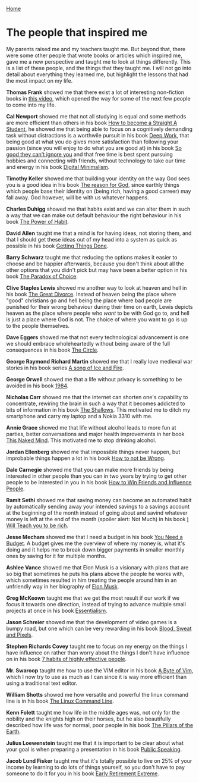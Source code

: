 <head>
  <link rel="stylesheet" type="text/css" href="../stylesheet.css">
</head>

[Home](../index.html)

# The people that inspired me

My parents raised me and my teachers taught me. But beyond that, there were some other people that wrote books or articles which inspired me, gave me a new perspective and taught me to look at things differently. This is a list of these people, and the things that they taught me. I will not go into detail about everything they learned me, but highlight the lessons that had the most impact on my life.

**Thomas Frank** showed me that there exist a lot of interesting non-fiction books in [this video](https://www.youtube.com/watch?v=SwY3A92s-xg), which opened the way for some of the next few people to come into my life.

**Cal Newport** showed me that not all studying is equal and some methods are more efficient than others in his book [How to become a Straight A Student](https://www.calnewport.com/books/straight-a-student/), he showed me that being able to focus on a cognitively demanding task without distractions is a worthwile pursuit in his book [Deep Work](https://www.calnewport.com/books/deep-work/), that being good at what you do gives more satisfaction than following your passion (since you will enjoy to do what you are good at) in his book [So good they can't ignore you](https://www.calnewport.com/books/so-good/) and that free time is best spent pursuing hobbies and connecting with friends, without technology to take our time and energy in his book [Digital Minimalism](https://www.calnewport.com/books/digital-minimalism/).

**Timothy Keller** showed me that building your identity on the way God sees you is a good idea in his book [The reason for God](https://timothykeller.com/books/the-reason-for-god), since earthly things which people base their identity on (being rich, having a good carreer) may fall away. God however, will be with us whatever happens. 

**Charles Duhigg** showed me that habits exist and we can alter them in such a way that we can make out default behaviour the right behaviour in his book [The Power of Habit](https://www.charlesduhigg.com/the-power-of-habit/).

**David Allen** taught me that a mind is for having ideas, not storing them, and that I should get these ideas out of my head into a system as quick as possible in his book [Getting Things Done](https://gettingthingsdone.com/what-is-gtd/).

**Barry Schwarz** taught me that reducing the options makes it easier to choose and be happier afterwards, because you don't think about all the other options that you didn't pick but may have been a better option in his book [The Paradox of Choice](https://www.swarthmore.edu/SocSci/bschwar1/books.html).

**Clive Staples Lewis** showed me another way to look at heaven and hell in his book [The Great Divorce](https://www.cslewis.com/us/books/paperback/the-great-divorce/9780060652951/). Instead of heaven being the place where "good" christians go and hell being the place where bad people are punished for their wrong behaviour during their time on earth, Lewis depicts heaven as the place where people who _want_ to be with God go to, and hell is just a place where God is not. The choice of where you want to go is up to the people themselves.

**Dave Eggers** showed me that not every technological advancement is one we should embrace wholeheartedly without being aware of the full consequences in his book [The Circle](https://daveeggers.net/the-circle).

**George Raymond Richard Martin** showed me that I really love medieval war stories in his book series [A song of Ice and Fire](http://www.georgerrmartin.com/grrm_book/a-song-of-ice-and-fire-box-set-books-1-4/).

**George Orwell** showed me that a life without privacy is something to be avoided in his book [1984](https://en.wikipedia.org/wiki/Nineteen_Eighty-Four).

**Nicholas Carr** showed me that the internet can shorten one's capability to concentrate, rewiring the brain in such a way that it becomes addicted to bits of information in his book [The Shallows](http://www.nicholascarr.com/?page_id=16). This motivated me to ditch my smartphone and carry my laptop and a Nokia 3310 with me.

**Annie Grace** showed me that life without alcohol leads to more fun at parties, better conversations and major health improvements in her book [This Naked Mind](https://thisnakedmind.com/purchase-naked-mind-control-alcohol-book/). This motivated me to stop drinking alcohol.

**Jordan Ellenberg** showed me that impossible things never happen, but improbable things happen a lot in his book [How to not be Wrong](http://www.jordanellenberg.com/how-not-to-be-wrong/).

**Dale Carnegie** showed me that you can make more friends by being interested in other people than you can in two years by trying to get other people to be interested in you in his book [How to Win Friends and Influence People](https://en.wikipedia.org/wiki/How_to_Win_Friends_and_Influence_People).

**Ramit Sethi** showed me that saving money can become an automated habit by automatically sending away your intended savings to a savings account at the beginning of the month instead of going about and savind whatever money is left at the end of the month (spoiler alert: Not Much) in his book [I Will Teach you to be rich](https://www.iwillteachyoutoberich.com/book/).

**Jesse Mecham** showed me that I need a budget in his book [You Need a Budget](https://www.youneedabudget.com/ynab-the-book/). A budget gives me the overview of where my money is, what it's doing and it helps me to break down bigger payments in smaller monthly ones by saving for it for multiple months.

**Ashlee Vance** showed me that Elon Musk is a visionary with plans that are so big that sometimes he puts his plans above the people he works with, which sometimes resulted in him treating the people around him in an unfriendly way in her biography of [Elon Musk](https://www.indiebound.org/book/9780062463272).

**Greg McKeown** taught me that we get the most result if our work if we focus it towards one direction, instead of trying to advance multiple small projects at once in his book [Essentialism](https://gregmckeown.com/book/).

**Jason Schreier** showed me that the development of video games is a bumpy road, but one which can be very rewarding in his book [Blood, Sweat and Pixels](https://www.harpercollins.com/9780062651235/blood-sweat-and-pixels/).

**Stephen Richards Covey** taught me to focus on my energy on the things I have influence on rather than worry about the things I don't have influence on in his book [7 habits of highly effective people](https://en.wikipedia.org/wiki/The_7_Habits_of_Highly_Effective_People).

**Mr. Swaroop** taught me how to use the VIM editor in his book [A Byte of Vim](https://vim.swaroopch.com), which I now try to use as much as I can since it is way more efficient than using a traditional text editor.

**William Shotts** showed me how versatile and powerful the linux command line is in his book [The Linux Command Line](http://www.linuxcommand.org/tlcl.php/).

**Kenn Folett** taught me how life in the middle ages was, not only for the nobility and the knights high on their horses, but he also beautifully described how life was for normal, poor people in his book [The Pillars of the Earth](https://ken-follett.com/bibliography/the_pillars_of_the_earth/).

**Julius Loewenstein** taught me that it is important to be clear about what your goal is when preparing a presentation in his book [Public Speaking](https://julius-loewenstein.com).

**Jacob Lund Fisker** taught me that it's totally possible to live on 25% of your income by learning to do lots of things yourself, so you don't have to pay someone to do it for you in his book [Early Retirement Extreme](http://earlyretirementextreme.com/ere-book).
